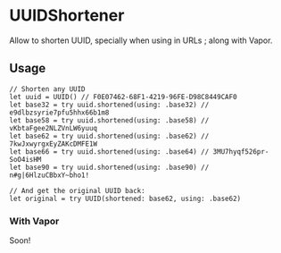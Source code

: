# UUIDShortener

Allow to shorten UUID, specially when using in URLs ; along with Vapor.

## Usage

```
// Shorten any UUID
let uuid = UUID() // F0E07462-68F1-4219-96FE-D98C8449CAF0
let base32 = try uuid.shortened(using: .base32) // e9dlbzsyrie7pfu5hhx66b1m8
let base58 = try uuid.shortened(using: .base58) // vKbtaFgee2NLZVnLW6yuuq
let base62 = try uuid.shortened(using: .base62) // 7kwJxwyrgxEyZAKcDMFE1W
let base66 = try uuid.shortened(using: .base64) // 3MU7hyqf526pr-SoO4isHM
let base90 = try uuid.shortened(using: .base90) // n#g|6HlzuCBbxY~bho1!

// And get the original UUID back:
let original = try UUID(shortened: base62, using: .base62)
```

### With Vapor

Soon!
